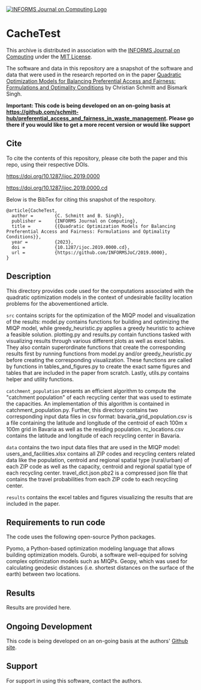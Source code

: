 [![INFORMS Journal on Computing Logo](https://INFORMSJoC.github.io/logos/INFORMS_Journal_on_Computing_Header.jpg)](https://pubsonline.informs.org/journal/ijoc)

# CacheTest

This archive is distributed in association with the [INFORMS Journal on
Computing](https://pubsonline.informs.org/journal/ijoc) under the [MIT License](LICENSE).

The software and data in this repository are a snapshot of the software and data
that were used in the research reported on in the paper 
[Quadratic Optimization Models for Balancing Preferential Access and Fairness: Formulations and Optimality Conditions](https://doi.org/10.1287/ijoc.2019.0000) by Christian Schmitt and Bismark Singh. 

**Important: This code is being developed on an on-going basis at 
https://github.com/schmitt-hub/preferential_access_and_fairness_in_waste_management. Please go there if you would like to
get a more recent version or would like support**

## Cite

To cite the contents of this repository, please cite both the paper and this repo, using their respective DOIs.

https://doi.org/10.1287/ijoc.2019.0000

https://doi.org/10.1287/ijoc.2019.0000.cd

Below is the BibTex for citing this snapshot of the respoitory.

```
@article{CacheTest,
  author =        {C. Schmitt and B. Singh},
  publisher =     {INFORMS Journal on Computing},
  title =         {{Quadratic Optimization Models for Balancing Preferential Access and Fairness: Formulations and Optimality Conditions}},
  year =          {2023},
  doi =           {10.1287/ijoc.2019.0000.cd},
  url =           {https://github.com/INFORMSJoC/2019.0000},
}  
```

## Description

This directory provides code used for the computations associated with the quadratic optimization models in the context of undesirable facility location problems for the abovementioned article.

`src` contains scripts for the optimization of the MIQP model and visualization of the results: model.py contains functions for building and optimizing the MIQP model, while greedy_heuristic.py applies a greedy heuristic to achieve a feasible solution. plotting.py and results.py contain functions tasked with visualizing results through various different plots as well as excel tables. They also contain superordinate functions that create the corresponding results first by running functions from model.py and/or greedy_heuristic.py before creating the corresponding visualization. These functions are called by functions in tables_and_figures.py to create the exact same figures and tables that are included in the paper from scratch. Lastly, utils.py contains helper and utility functions.

`catchment_population` presents an efficient algorithm to compute the "catchment population" of each recycling center that was used to estimate the capacities. An implementation of this algorithm is contained in catchment_population.py. Further, this directory contains two corresponding input data files in csv format: bavaria_grid_population.csv is a file containing the latitude and longitude of the centroid of each 100m x 100m grid in Bavaria as well as the residing population. rc_locations.csv contains the latitude and longitude of each recycling center in Bavaria.

`data` contains the two input data files that are used in the MIQP model: users_and_facilities.xlsx contains all ZIP codes and recycling centers related data like the population, centroid and regional spatial type (rural/urban) of each ZIP code as well as the capacity, centroid and regional spatial type of each recycling center. travel_dict.json.pbz2 is a compressed json file that contains the travel probabilities from each ZIP code to each recycling center.

`results` contains the excel tables and figures visualizing the results that are included in the paper.


## Requirements to run code

The code uses the following open-source Python packages. 

Pyomo, a Python-based optimization modeling language that allows building optimization models.
Gurobi, a software well-equiped for solving complex optimization models such as MIQPs.
Geopy, which was used for calculating geodesic distances (i.e. shortest distances on the surface of the earth) between two locations.

## Results

Results are provided here.



## Ongoing Development

This code is being developed on an on-going basis at the authors'
[Github site]([https://github.com/tkralphs/JoCTemplate](https://github.com/schmitt-hub/preferential_access_and_fairness_in_waste_management)).

## Support

For support in using this software, contact the authors.
